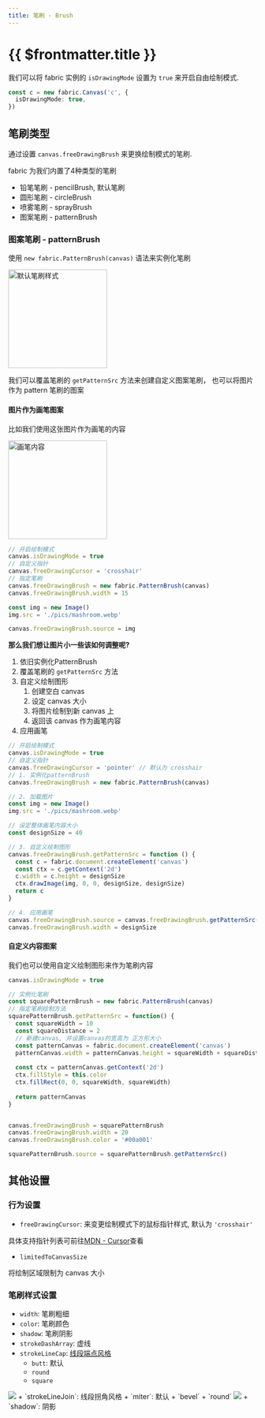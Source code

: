 ```yaml
---
title: 笔刷 - Brush
---
```


# {{ $frontmatter.title }}

我们可以将 fabric 实例的 `isDrawingMode` 设置为 `true` 来开启自由绘制模式.

```ts
const c = new fabric.Canvas('c', {
  isDrawingMode: true,
})
```

<script setup>
import Runnable from '../components/Runnable.vue'
</script>


## 笔刷类型

通过设置 `canvas.freeDrawingBrush` 来更换绘制模式的笔刷.

fabric 为我们内置了4种类型的笔刷
+ 铅笔笔刷 - pencilBrush, 默认笔刷
+ 圆形笔刷 - circleBrush
+ 喷雾笔刷 - sprayBrush
+ 图案笔刷 - patternBrush

### 图案笔刷 - patternBrush

使用 `new fabric.PatternBrush(canvas)` 语法来实例化笔刷

<Image src="https://s2.loli.net/2022/12/29/4WxsgGvUDfFCcNp.png" title="默认笔刷样式" width="200" />

我们可以覆盖笔刷的 `getPatternSrc` 方法来创建自定义图案笔刷， 也可以将图片作为 pattern 笔刷的图案


#### 图片作为画笔图案

比如我们使用这张图片作为画笔的内容

<Image src="./pics/mashroom.webp" title="画笔内容" zoom="0.8" width="200"/>

<Runnable type="view">

```ts
// 开启绘制模式
canvas.isDrawingMode = true
// 自定义指针
canvas.freeDrawingCursor = 'crosshair'
// 指定笔刷
canvas.freeDrawingBrush = new fabric.PatternBrush(canvas)
canvas.freeDrawingBrush.width = 15

const img = new Image()
img.src = './pics/mashroom.webp'

canvas.freeDrawingBrush.source = img

```

</Runnable>

**那么我们想让图片小一些该如何调整呢?**

1. 依旧实例化PatternBrush
2. 覆盖笔刷的 `getPatternSrc` 方法
3. 自定义绘制图形
   1. 创建空白 canvas
   2. 设定 canvas 大小
   3. 将图片绘制到新 canvas 上
   4. 返回该 canvas 作为画笔内容
4. 应用画笔

<Runnable type="view">

```ts
// 开启绘制模式
canvas.isDrawingMode = true
// 自定义指针
canvas.freeDrawingCursor = 'pointer' // 默认为 crosshair
// 1. 实例化patternBrush
canvas.freeDrawingBrush = new fabric.PatternBrush(canvas)

// 2. 加载图片
const img = new Image()
img.src = './pics/mashroom.webp'

// 设定整体画笔内容大小
const designSize = 40

// 3. 自定义绘制图形
canvas.freeDrawingBrush.getPatternSrc = function () {
  const c = fabric.document.createElement('canvas')
  const ctx = c.getContext('2d')
  c.width = c.height = designSize
  ctx.drawImage(img, 0, 0, designSize, designSize)
  return c
}

// 4. 应用画笔
canvas.freeDrawingBrush.source = canvas.freeDrawingBrush.getPatternSrc()
canvas.freeDrawingBrush.width = designSize

```

</Runnable>

#### 自定义内容图案

我们也可以使用自定义绘制图形来作为笔刷内容

<Runnable type="view">

```ts
canvas.isDrawingMode = true

// 实例化笔刷
const squarePatternBrush = new fabric.PatternBrush(canvas)
// 指定笔刷绘制方法
squarePatternBrush.getPatternSrc = function() {
  const squareWidth = 10
  const squareDistance = 2
  // 新建canvas, 并设置canvas的宽高为 正方形大小
  const patternCanvas = fabric.document.createElement('canvas')
  patternCanvas.width = patternCanvas.height = squareWidth + squareDistance
 
  const ctx = patternCanvas.getContext('2d')
  ctx.fillStyle = this.color
  ctx.fillRect(0, 0, squareWidth, squareWidth)
 
  return patternCanvas
}


canvas.freeDrawingBrush = squarePatternBrush
canvas.freeDrawingBrush.width = 20
canvas.freeDrawingBrush.color = '#00a001'

squarePatternBrush.source = squarePatternBrush.getPatternSrc()
```
</Runnable>

## 其他设置

### 行为设置

+ `freeDrawingCursor`: 来变更绘制模式下的鼠标指针样式, 默认为 `'crosshair'`

具体支持指针列表可前往[MDN - Cursor](https://developer.mozilla.org/zh-CN/docs/Web/CSS/cursor)查看

+ `limitedToCanvasSize`

将绘制区域限制为 canvas 大小

### 笔刷样式设置

+ `width`: 笔刷粗细
+ `color`: 笔刷颜色
+ `shadow`: 笔刷阴影
+ `strokeDashArray`: 虚线
+ `strokeLineCap`: [线段端点风格](https://developer.mozilla.org/zh-CN/docs/Web/API/Canvas_API/Tutorial/Applying_styles_and_colors#%E7%BA%BF%E5%9E%8B_line_styles)
  + `butt`: 默认
  + `round`
  + `square`
<Image src="https://s2.loli.net/2022/12/29/R2NGgrwvnHAKpdL.png" inline />
+ `strokeLineJoin`: 线段拐角风格
  + `miter`: 默认
  + `bevel`
  + `round`
<Image src="https://s2.loli.net/2022/12/29/2uB75jUSFQZcwnb.png" inline />
+ `shadow`: 阴影
